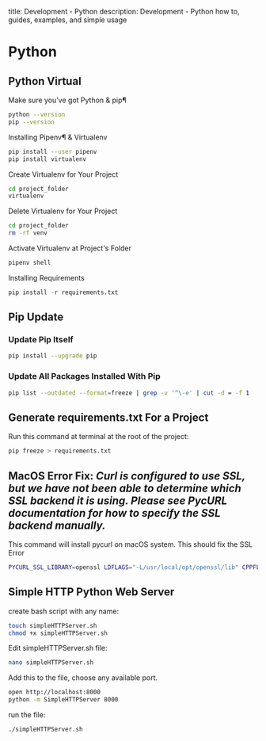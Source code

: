 title: Development - Python
description: Development - Python how to, guides, examples, and simple usage

# Python

## Python Virtual

Make sure you’ve got Python & pip¶

```bash
python --version
pip --version
```

Installing Pipenv¶ & Virtualenv

```bash
pip install --user pipenv
pip install virtualenv
```

Create Virtualenv for Your Project

```bash
cd project_folder
virtualenv 
```

Delete Virtualenv for Your Project

```bash
cd project_folder
rm -rf venv
```


Activate Virtualenv at Project's Folder

```bash
pipenv shell
```

Installing Requirements

```python
pip install -r requirements.txt
```

## Pip Update

### Update Pip Itself

```bash
pip install --upgrade pip
```

### Update All Packages Installed With Pip

```bash
pip list --outdated --format=freeze | grep -v '^\-e' | cut -d = -f 1  | xargs -n1 pip install -U
```

## Generate requirements.txt For a Project

Run this command at terminal at the root of the project:

```bash
pip freeze > requirements.txt
```

## MacOS Error Fix: _Curl is configured to use SSL, but we have not been able to determine which SSL backend it is using. Please see PycURL documentation for how to specify the SSL backend manually._

This command will install pycurl on macOS system. This should fix the SSL Error

```bash
PYCURL_SSL_LIBRARY=openssl LDFLAGS="-L/usr/local/opt/openssl/lib" CPPFLAGS="-I/usr/local/opt/openssl/include" pip install --no-cache-dir pycurl
```

## Simple HTTP Python Web Server

create bash script with any name:

```bash
touch simpleHTTPServer.sh
chmod +x simpleHTTPServer.sh
```

Edit simpleHTTPServer.sh file:

```bash
nano simpleHTTPServer.sh
```

Add this to the file, choose any available port.

```bash
open http://localhost:8000
python -m SimpleHTTPServer 8000
```

run the file:

```bash
./simpleHTTPServer.sh
```
